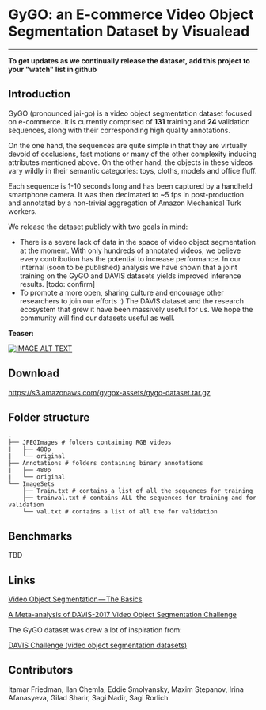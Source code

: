 # GyGO: an E-commerce Video Object Segmentation Dataset by Visualead
---

**To get updates as we continually release the dataset, add this project to your "watch" list in github**

## Introduction
GyGO (pronounced jai-go) is a video object segmentation dataset focused on e-commerce.
It is currently comprised of **131** training and **24** validation sequences, 
along with their corresponding high quality annotations. 

On the one hand, the sequences are quite simple in that they are virtually devoid of occlusions, fast motions or many of the other complexity inducing attributes mentioned above.
On the other hand, the objects in these videos vary wildly in their semantic categories: toys, cloths, models and office fluff.

Each sequence is 1-10 seconds long and has been captured by a handheld smartphone camera. 
It was then decimated to ~5 fps in post-production and annotated by a non-trivial aggregation of Amazon Mechanical Turk workers.

We release the dataset publicly with two goals in mind:
- There is a severe lack of data in the space of video object segmentation at the moment.
With only hundreds of annotated videos, we believe every contribution has the potential to increase performance.
In our internal (soon to be published) analysis we have shown that a joint training on the GyGO and DAVIS datasets yields improved inference results. [todo: confirm]
- To promote a more open, sharing culture and encourage other researchers to join our efforts :) The DAVIS dataset and the research ecosystem that grew it have been massively useful for us. We hope the community will find our datasets useful as well.

**Teaser:**

[![IMAGE ALT TEXT](http://img.youtube.com/vi/4RQff9bfJsk/0.jpg)](http://www.youtube.com/watch?v=4RQff9bfJsk "GyGO E-commerce Video Object Segmentation Dataset Teaser")


## Download
 
https://s3.amazonaws.com/gygox-assets/gygo-dataset.tar.gz

## Folder structure
```
.
├── JPEGImages # folders containing RGB videos
|   ├── 480p
|   └── original
├── Annotations # folders containing binary annotations
|   ├── 480p
|   └── original
└── ImageSets
    ├── Train.txt # contains a list of all the sequences for training
    ├── trainval.txt # contains ALL the sequences for training and for validation    
    └── val.txt # contains a list of all the for validation
```

## Benchmarks
TBD

## Links
[Video Object Segmentation — The Basics](https://medium.com/@eddiesmo/video-object-segmentation-the-basics-758e77321914)

[A Meta-analysis of DAVIS-2017 Video Object Segmentation Challenge](https://medium.com/@eddiesmo/a-meta-analysis-of-davis-2017-video-object-segmentation-challenge-c438790b3b56)

The GyGO dataset was drew a lot of inspiration from:

[DAVIS Challenge (video object segmentation datasets)](http://davischallenge.org/)

## Contributors
Itamar Friedman,
Ilan Chemla,
Eddie Smolyansky,
Maxim Stepanov,
Irina Afanasyeva,
Gilad Sharir,
Sagi Nadir,
Sagi Rorlich
